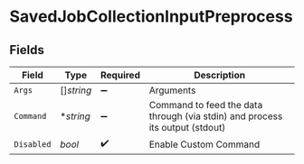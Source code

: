# SavedJobCollectionInputPreprocess


## Fields

| Field                                                                        | Type                                                                         | Required                                                                     | Description                                                                  |
| ---------------------------------------------------------------------------- | ---------------------------------------------------------------------------- | ---------------------------------------------------------------------------- | ---------------------------------------------------------------------------- |
| `Args`                                                                       | []*string*                                                                   | :heavy_minus_sign:                                                           | Arguments                                                                    |
| `Command`                                                                    | **string*                                                                    | :heavy_minus_sign:                                                           | Command to feed the data through (via stdin) and process its output (stdout) |
| `Disabled`                                                                   | *bool*                                                                       | :heavy_check_mark:                                                           | Enable Custom Command                                                        |